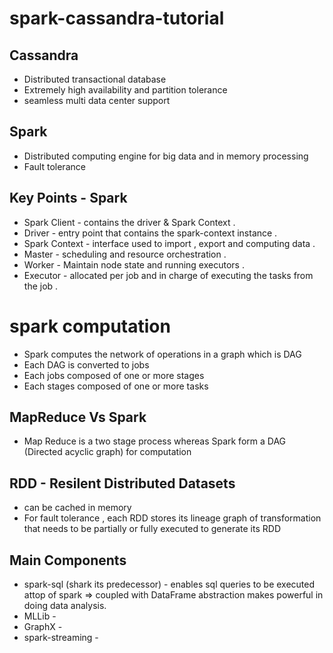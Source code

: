 # spark-cassandra-tutorial

## Cassandra

  * Distributed transactional database
  * Extremely high availability and partition tolerance
  * seamless multi data center support
## Spark

  * Distributed computing engine for big data and in memory processing
  * Fault tolerance
  
## Key Points - Spark

 * Spark Client - contains the driver & Spark Context .
 * Driver - entry point that contains the spark-context instance .
 * Spark Context - interface used to import , export and computing data  .
 * Master - scheduling and resource orchestration .
 * Worker - Maintain node state and running executors .
 * Executor - allocated per job and in charge of executing the tasks from the job .

# spark computation

 * Spark computes the network of operations in a graph which is DAG
 * Each DAG is converted to jobs
 * Each jobs composed of one or more stages
 * Each stages composed of one or more tasks

## MapReduce Vs Spark

  * Map Reduce is a two stage process whereas Spark form a DAG (Directed acyclic graph) for computation
  
## RDD - Resilent Distributed Datasets

  * can be cached in memory
  * For fault tolerance , each RDD stores its lineage graph of transformation that needs to be partially or fully executed to generate its RDD
  
## Main Components

  * spark-sql (shark its predecessor) - enables sql queries to be executed attop of spark
      => coupled with DataFrame abstraction makes powerful in doing data analysis.
  * MLLib - 
  * GraphX -
  * spark-streaming - 
  

  
  
  
